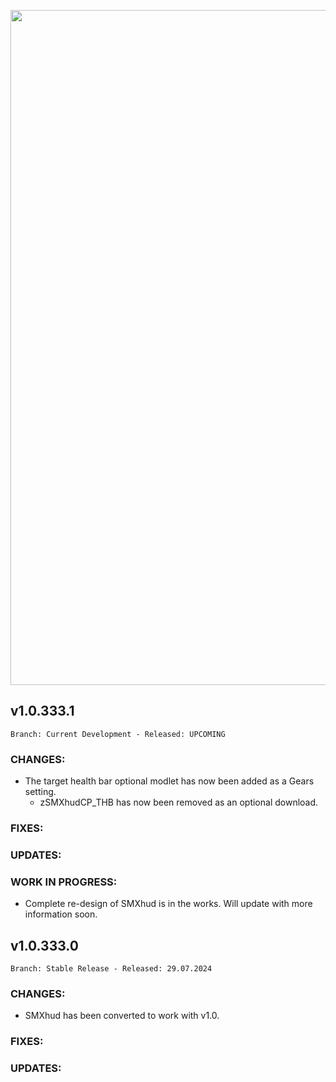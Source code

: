 <p align="center">
  <img src="https://imgur.com/Mt5uOjc.jpg" width="1080" title="SMXhud">
</p>

## **v1.0.333.1**

`Branch: Current Development - Released: UPCOMING`

### CHANGES:
- The target health bar optional modlet has now been added as a Gears setting.
  - zSMXhudCP_THB has now been removed as an optional download.

### FIXES:

### UPDATES:

### WORK IN PROGRESS:
- Complete re-design of SMXhud is in the works. Will update with more information soon.


## **v1.0.333.0**

`Branch: Stable Release - Released: 29.07.2024`

### CHANGES:
- SMXhud has been converted to work with v1.0.

### FIXES:

### UPDATES:


